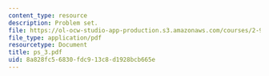 ```yaml
---
content_type: resource
description: Problem set.
file: https://ol-ocw-studio-app-production.s3.amazonaws.com/courses/2-996-sailing-yacht-design-13-734-fall-2003/8a828fc56830fdc913c8d1928bcb665e_ps_3.pdf
file_type: application/pdf
resourcetype: Document
title: ps_3.pdf
uid: 8a828fc5-6830-fdc9-13c8-d1928bcb665e
---
```

